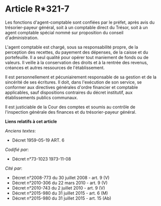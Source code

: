 # Article R*321-7

Les fonctions d'agent-comptable sont confiées par le préfet, après avis du trésorier-payeur général, soit à un comptable
direct du Trésor, soit à un agent comptable spécial nommé sur proposition du conseil d'administration.

L'agent comptable est chargé, sous sa responsabilité propre, de la perception des recettes, du payement des dépenses, de la
caisse et du portefeuille. Il a seul qualité pour opérer tout maniement de fonds ou de valeurs. Il veille à la conservation
des droits et à la rentrée des revenus, créances et autres ressources de l'établissement.

Il est personnellement et pécuniairement responsable de sa gestion et de la sincérité de ses écritures. Il doit, dans
l'exécution de son service, se conformer aux directives générales d'ordre financier et comptable applicables, sauf
dispositions contraires du décret institutif, aux établissements publics communaux.

Il est justiciable de la Cour des comptes et soumis au contrôle de l'inspection générale des finances et du trésorier-payeur
général.

**Liens relatifs à cet article**

_Anciens textes_:

  - Décret  1959-05-19 ART. 6

_Codifié par_:

  - Décret n°73-1023 1973-11-08

_Cité par_:

  - Décret n°2008-773 du 30 juillet 2008 - art. 9 (V)
  - Décret n°2010-306 du 22 mars 2010 - art. 9 (V)
  - Décret n°2010-743 du 2 juillet 2010 - art. 9 (V)
  - Décret n°2015-980 du 31 juillet 2015 - art. 6 (M)
  - Décret n°2015-980 du 31 juillet 2015 - art. 15 (Ab)
